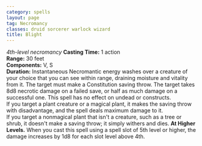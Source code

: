 ```yaml
---
category: spells
layout: page
tag: Necromancy
classes: druid sorcerer warlock wizard
title: Blight
---
```


_4th-level necromancy_ **Casting Time:** 1 action   
**Range:** 30 feet   
**Components:** V, S   
**Duration:** Instantaneous Necromantic energy washes over a creature of your choice that you can see within range, draining moisture and vitality from it. The target must make a Constitution saving throw. The target takes 8d8 necrotic damage on a failed save, or half as much damage on a successful one. This spell has no effect on undead or constructs.    
If you target a plant creature or a magical plant, it makes the saving throw with disadvantage, and the spell deals maximum damage to it.    
If you target a nonmagical plant that isn't a creature, such as a tree or shrub, it doesn't make a saving throw; it simply withers and dies. **At Higher Levels.** When you cast this spell using a spell slot of 5th level or higher, the damage increases by 1d8 for each slot level above 4th. 